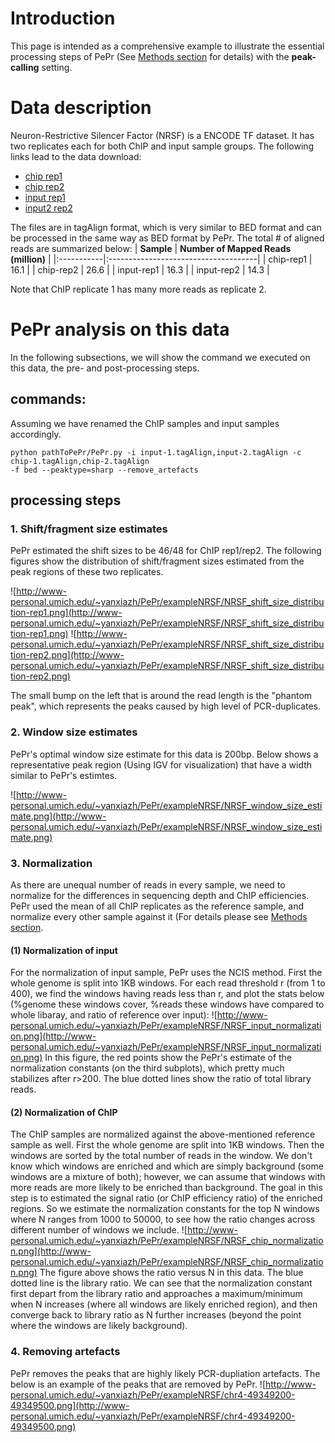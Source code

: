 # Introduction #

This page is intended as a comprehensive example to illustrate the essential processing steps of PePr (See [Methods section](PePrMethods.md) for details) with the **peak-calling** setting.

# Data description #
Neuron-Restrictive Silencer Factor (NRSF) is a ENCODE TF dataset. It has two replicates each for both ChIP and input sample groups. The following links lead to the data download:
  * [chip rep1](http://hgdownload.cse.ucsc.edu/goldenPath/hg18/encodeDCC/wgEncodeHudsonalphaChipSeq/wgEncodeHudsonalphaChipSeqAlignmentsRep1K562Nrsf.tagAlign.gz)
  * [chip rep2](http://hgdownload.cse.ucsc.edu/goldenPath/hg18/encodeDCC/wgEncodeHudsonalphaChipSeq/wgEncodeHudsonalphaChipSeqAlignmentsRep2K562Nrsf.tagAlign.gz)
  * [input rep1](http://hgdownload.cse.ucsc.edu/goldenPath/hg18/encodeDCC/wgEncodeHudsonalphaChipSeq/wgEncodeHudsonalphaChipSeqAlignmentsRep1K562Control.tagAlign.gz)
  * [input2 rep2](http://hgdownload.cse.ucsc.edu/goldenPath/hg18/encodeDCC/wgEncodeHudsonalphaChipSeq/wgEncodeHudsonalphaChipSeqAlignmentsRep2K562Control.tagAlign.gz)

The files are in tagAlign format, which is very similar to BED format and can be processed in the same way as BED format by PePr. The total # of aligned reads are summarized below:
| **Sample** | **Number of Mapped Reads (million)** |
|:-----------|:-------------------------------------|
| chip-rep1  | 16.1                                 |
| chip-rep2  | 26.6                                 |
| input-rep1 | 16.3                                 |
| input-rep2 | 14.3                                 |

Note that ChIP replicate 1 has many more reads as replicate 2.

# PePr analysis on this data #
In the following subsections, we will show the command we executed on this data, the pre- and post-processing steps.

## commands: ##
Assuming we have renamed the ChIP samples and input samples accordingly.
```
python pathToPePr/PePr.py -i input-1.tagAlign,input-2.tagAlign -c chip-1.tagAlign,chip-2.tagAlign
-f bed --peaktype=sharp --remove_artefacts
```
## processing steps ##
### 1. Shift/fragment size estimates ###
PePr estimated the shift sizes to be 46/48 for ChIP rep1/rep2. The following figures show the distribution of shift/fragment sizes estimated from the peak regions of these two replicates.

![http://www-personal.umich.edu/~yanxiazh/PePr/exampleNRSF/NRSF_shift_size_distribution-rep1.png](http://www-personal.umich.edu/~yanxiazh/PePr/exampleNRSF/NRSF_shift_size_distribution-rep1.png)
![http://www-personal.umich.edu/~yanxiazh/PePr/exampleNRSF/NRSF_shift_size_distribution-rep2.png](http://www-personal.umich.edu/~yanxiazh/PePr/exampleNRSF/NRSF_shift_size_distribution-rep2.png)

The small bump on the left that is around the read length is the "phantom peak", which represents the peaks caused by high level of PCR-duplicates.

### 2. Window size estimates ###
PePr's optimal window size estimate for this data is 200bp. Below shows a representative peak region (Using IGV for visualization) that have a width similar to PePr's estimtes.

![http://www-personal.umich.edu/~yanxiazh/PePr/exampleNRSF/NRSF_window_size_estimate.png](http://www-personal.umich.edu/~yanxiazh/PePr/exampleNRSF/NRSF_window_size_estimate.png)

### 3. Normalization ###
As there are unequal number of reads in every sample, we need to normalize for the differences in sequencing depth and ChIP efficiencies. PePr used the mean of all ChIP replicates as the reference sample, and normalize every other sample against it (For details please see [Methods section](Methods.md).
#### (1) Normalization of input ####
For the normalization of input sample, PePr uses the NCIS method. First the whole genome is split into 1KB windows. For each read threshold r (from 1 to 400), we find the windows having reads less than r, and plot the stats below (%genome these windows cover, %reads these windows have compared to whole libaray, and ratio of reference over input):
![http://www-personal.umich.edu/~yanxiazh/PePr/exampleNRSF/NRSF_input_normalization.png](http://www-personal.umich.edu/~yanxiazh/PePr/exampleNRSF/NRSF_input_normalization.png)
In this figure, the red points show the PePr's estimate of the normalization constants (on the third subplots), which pretty much stabilizes after r>200. The blue dotted lines show the ratio of total library reads.
#### (2) Normalization of ChIP ####
The ChIP samples are normalized against the above-mentioned reference sample as well. First the whole genome are split into 1KB windows. Then the windows are sorted by the total number of reads in the window. We don't know which windows are enriched and which are simply background (some windows are a mixture of both); however, we can assume that windows with more reads are more likely to be enriched than background. The goal in this step is to estimated the signal ratio (or ChIP efficiency ratio) of the enriched regions. So we estimate the normalization constants for the top N windows where N ranges from 1000 to 50000, to see how the ratio changes across different number of windows we include.
![http://www-personal.umich.edu/~yanxiazh/PePr/exampleNRSF/NRSF_chip_normalization.png](http://www-personal.umich.edu/~yanxiazh/PePr/exampleNRSF/NRSF_chip_normalization.png)
The figure above shows the ratio versus N in this data. The blue dotted line is the library ratio. We can see that the normalization constant first depart from the library ratio and approaches a maximum/minimum when N increases (where all windows are likely enriched region), and then converge back to library ratio as N further increases (beyond the point where the windows are likely background).
### 4. Removing artefacts ###
PePr removes the peaks that are highly likely PCR-dupliation artefacts.
The below is an example of the peaks that are removed by PePr.
![http://www-personal.umich.edu/~yanxiazh/PePr/exampleNRSF/chr4-49349200-49349500.png](http://www-personal.umich.edu/~yanxiazh/PePr/exampleNRSF/chr4-49349200-49349500.png)